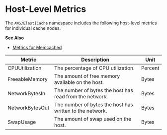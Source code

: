 # Host\-Level Metrics<a name="CacheMetrics.HostLevel"></a>

The `AWS/ElastiCache` namespace includes the following host\-level metrics for individual cache nodes\.

**See Also**
+ [Metrics for Memcached](CacheMetrics.Memcached.md)


| Metric | Description | Unit | 
| --- | --- | --- | 
| CPUUtilization |  The percentage of CPU utilization\.  |  Percent  | 
| FreeableMemory  |  The amount of free memory available on the host\.  |  Bytes  | 
| NetworkBytesIn |  The number of bytes the host has read from the network\.  |  Bytes  | 
| NetworkBytesOut |  The number of bytes the host has written to the network\.  |  Bytes  | 
| SwapUsage |  The amount of swap used on the host\.  |  Bytes  | 
